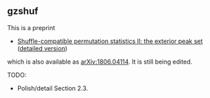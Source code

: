 ## gzshuf

This is a preprint

* [Shuffle-compatible permutation statistics II: the exterior peak set](http://www.cip.ifi.lmu.de/~grinberg/algebra/gzshuf2.pdf) ([detailed version](http://www.cip.ifi.lmu.de/~grinberg/algebra/gzshuf2-long.pdf))

which is also available as [arXiv:1806.04114](https://arxiv.org/abs/1806.04114). It is still being edited.

TODO:

* Polish/detail Section 2.3.

